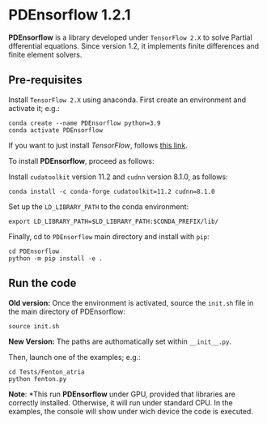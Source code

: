 # PDEnsorflow 1.2.1

**PDEnsorflow**  is a library developed under `TensorFlow 2.X` to solve Partial dfferential equations.
Since version 1.2, it implements finite differences and finite element solvers.


## Pre-requisites
Install `TensorFlow 2.X` using anaconda. First create an environment and activate it; e.g.: 

```
conda create --name PDEnsorflow python=3.9
conda activate PDEnsorflow
```

If you want to just install *TensorFlow*, follows  [this link](https://www.tensorflow.org/install/pip). 

To install **PDEnsorflow**, proceed as follows:

Install `cudatoolkit` version 11.2 and `cudnn` version 8.1.0, as follows:
```
conda install -c conda-forge cudatoolkit=11.2 cudnn=8.1.0
```
Set up the `LD_LIBRARY_PATH` to the conda environment:
```
export LD_LIBRARY_PATH=$LD_LIBRARY_PATH:$CONDA_PREFIX/lib/
```
Finally, cd to `PDEnsorflow` main directory and install with `pip`:
```
cd PDEnsorflow
python -m pip install -e .
```


## Run the code


**Old version:** Once the environment is activated, source the `init.sh` file in the main directory of PDEnsorflow:

```
source init.sh
```

**New Version:** The paths are authomatically set within `__init__.py`.

Then, launch one of the examples; e.g.:

```
cd Tests/Fenton_atria
python fenton.py
```


**Note**: *This run **PDEnsorflow** under GPU, provided that libraries are correctly installed. Otherwise, it will run under standard CPU. 
In the examples, the console will show under wich device the code is executed.
